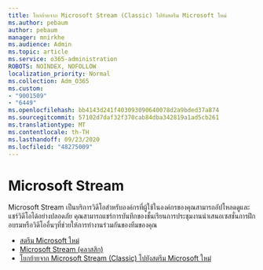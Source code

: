 ```yaml
---
title: โยกย้ายจาก Microsoft Stream (Classic) ไปยังสตรีม Microsoft ใหม่
ms.author: pebaum
author: pebaum
manager: mnirkhe
ms.audience: Admin
ms.topic: article
ms.service: o365-administration
ROBOTS: NOINDEX, NOFOLLOW
localization_priority: Normal
ms.collection: Adm_O365
ms.custom:
- "9001509"
- "6449"
ms.openlocfilehash: bb4143d241f403093090640078d2a9bded37a874
ms.sourcegitcommit: 57102d7daf32f370cab84dba342819a1ad5cb261
ms.translationtype: MT
ms.contentlocale: th-TH
ms.lasthandoff: 09/23/2020
ms.locfileid: "48275009"
---
```

# <a name="microsoft-stream"></a>Microsoft Stream

Microsoft Stream เป็นบริการวิดีโอสำหรับองค์กรที่ผู้ใช้ในองค์กรของคุณสามารถอัปโหลดดูและแชร์วิดีโอได้อย่างปลอดภัย คุณสามารถแชร์การบันทึกของชั้นเรียนการประชุมงานนำเสนอเซสชั่นการฝึกอบรมหรือวิดีโออื่นๆที่ช่วยให้การทำงานร่วมกันของทีมของคุณ  

- [สตรีม Microsoft ใหม่](https://docs.microsoft.com/stream/new-stream)
- [Microsoft Stream (คลาสสิก)](https://docs.microsoft.com/stream/overview)
- [โยกย้ายจาก Microsoft Stream (Classic) ไปยังสตรีม Microsoft ใหม่](https://docs.microsoft.com/stream/classic-migration)
